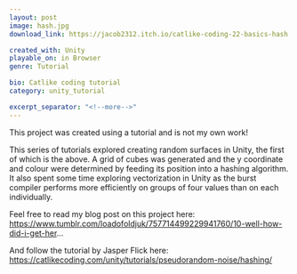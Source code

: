 ```yaml
---
layout: post
image: hash.jpg
download_link: https://jacob2312.itch.io/catlike-coding-22-basics-hash

created_with: Unity
playable_on: in Browser
genre: Tutorial

bio: Catlike coding tutorial
category: unity_tutorial

excerpt_separator: "<!--more-->"
---
```

This project was created using a tutorial and is not my own work! 

This series of tutorials explored creating random surfaces in Unity, the first of which is the above. A grid of cubes was generated and the y coordinate and colour were determined by feeding its position into a hashing algorithm. It also spent some time exploring vectorization in Unity as the burst compiler performs more efficiently on groups of four values than on each individually. 

Feel free to read my blog post on this project here:  https://www.tumblr.com/loadofoldjuk/757714499229941760/10-well-how-did-i-get-her...

And follow the tutorial by Jasper Flick here:  https://catlikecoding.com/unity/tutorials/pseudorandom-noise/hashing/